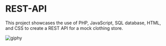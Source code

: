 # REST-API
This project showcases the use of PHP, JavaScript, SQL database, HTML, and CSS to create a REST API for a mock clothing store. 



![giphy](https://user-images.githubusercontent.com/92062439/221606765-66eb9375-f878-4414-8928-d2adaef0fdcf.gif)
